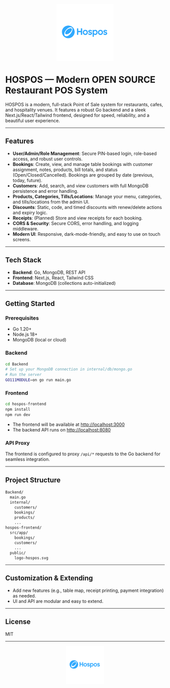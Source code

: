 <p align="center">
  <img src="./hospos-frontend/public/logo-hospos.svg" alt="HOSPOS Logo" width="180"/>
</p>

# HOSPOS — Modern OPEN SOURCE Restaurant POS System

HOSPOS is a modern, full-stack Point of Sale system for restaurants, cafes, and hospitality venues. It features a robust Go backend and a sleek Next.js/React/Tailwind frontend, designed for speed, reliability, and a beautiful user experience.

---

## Features

- **User/Admin/Role Management**: Secure PIN-based login, role-based access, and robust user controls.
- **Bookings**: Create, view, and manage table bookings with customer assignment, notes, products, bill totals, and status (Open/Closed/Cancelled). Bookings are grouped by date (previous, today, future).
- **Customers**: Add, search, and view customers with full MongoDB persistence and error handling.
- **Products, Categories, Tills/Locations**: Manage your menu, categories, and tills/locations from the admin UI.
- **Discounts**: Static, code, and timed discounts with renew/delete actions and expiry logic.
- **Receipts**: (Planned) Store and view receipts for each booking.
- **CORS & Security**: Secure CORS, error handling, and logging middleware.
- **Modern UI**: Responsive, dark-mode-friendly, and easy to use on touch screens.

---

## Tech Stack

- **Backend**: Go, MongoDB, REST API
- **Frontend**: Next.js, React, Tailwind CSS
- **Database**: MongoDB (collections auto-initialized)

---

## Getting Started

### Prerequisites
- Go 1.20+
- Node.js 18+
- MongoDB (local or cloud)

### Backend
```bash
cd Backend
# Set up your MongoDB connection in internal/db/mongo.go
# Run the server
GO111MODULE=on go run main.go
```

### Frontend
```bash
cd hospos-frontend
npm install
npm run dev
```

- The frontend will be available at [http://localhost:3000](http://localhost:3000)
- The backend API runs on [http://localhost:8080](http://localhost:8080)

### API Proxy
The frontend is configured to proxy `/api/*` requests to the Go backend for seamless integration.

---

## Project Structure

```
Backend/
  main.go
  internal/
    customers/
    bookings/
    products/
    ...
hospos-frontend/
  src/app/
    bookings/
    customers/
    ...
  public/
    logo-hospos.svg
```

---

## Customization & Extending
- Add new features (e.g., table map, receipt printing, payment integration) as needed.
- UI and API are modular and easy to extend.

---

## License
MIT

---

<p align="center">
  <img src="./hospos-frontend/public/logo-hospos.svg" alt="HOSPOS Logo" width="120"/>
</p>
